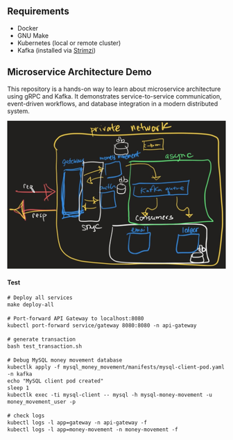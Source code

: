 

## Requirements

- Docker
- GNU Make
- Kubernetes (local or remote cluster)
- Kafka (installed via [Strimzi](https://strimzi.io/quickstarts/))

## Microservice Architecture Demo

This repository is a hands-on way to learn about microservice architecture using gRPC and Kafka. It demonstrates service-to-service communication, event-driven workflows, and database integration in a modern distributed system.

![Architecture Overview](architecture.jpg)

#### Test
```
# Deploy all services
make deploy-all

# Port-forward API Gateway to localhost:8080
kubectl port-forward service/gateway 8080:8080 -n api-gateway

# generate transaction
bash test_transaction.sh

# Debug MySQL money movement database
kubectlk apply -f mysql_money_movement/manifests/mysql-client-pod.yaml -n kafka
echo "MySQL client pod created"
sleep 1
kubectlk exec -ti mysql-client -- mysql -h mysql-money-movement -u money_movement_user -p

# check logs
kubectl logs -l app=gateway -n api-gateway -f
kubectl logs -l app=money-movement -n money-movement -f
```